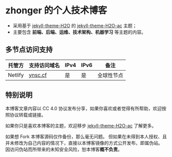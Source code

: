 # zhonger 的个人技术博客

- 采用基于 [jekyll-theme-H2O](https://github.com/kaeyleo/jekyll-theme-H2O) 的 [jekyll-theme-H2O-ac](https://github.com/zhonger/jekyll-theme-H2O-ac) 主题；
- 主要包含 **前端、后端、运维、技术架构、机器学习** 等主题的内容。

## 多节点访问支持

| 托管方 | 支持访问域名 | IPv4 | IPv6 | 备注 |
| ------------- | ------------- | ------------- | ------------- | ------------- |
| Netlify | [ynsc.cf](https://ynsc.cf) | 是 | 是 | 全球性节点 |


## 特别说明

本博客文章内容以 CC 4.0 协议发布分享，如果你喜欢或者觉得有所帮助，欢迎按照协议转载或链接。

如果你只是喜欢本博客的主题，欢迎移步 [jekyll-theme-H2O-ac](https://github.com/zhonger/jekyll-theme-h2o-ac) 了解更多。

如果想 Fork 本博客源码仅作备份，那么毫无问题。
但如果在未得到本人授权、且并未修改为自己内容的情况下，直接以本博客镜像的方式公开发布，即属伪站。
因访问伪站而所带来的未知安全风险，恕本博客**概不负责**。
